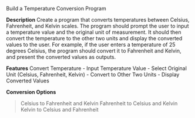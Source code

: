 Build a Temperature Conversion Program

**Description**
Create a program that converts temperatures between Celsius, Fahrenheit, and Kelvin scales. The program should prompt the user to input a temperature value and the original unit of measurement. It should then convert the temperature to the other two units and display the converted values to the user. For example, if the user enters a temperature of 25 degrees Celsius, the program should convert it to Fahrenheit and Kelvin, and present the converted values as outputs.

**Features**
Convert Temperature - Input Temperature Value - Select Original Unit (Celsius, Fahrenheit, Kelvin) - Convert to Other Two Units - Display Converted Values

**Conversion Options**

>  Celsius to Fahrenheit and Kelvin
>  Fahrenheit to Celsius and Kelvin
>  Kelvin to Celsius and Fahrenheit
